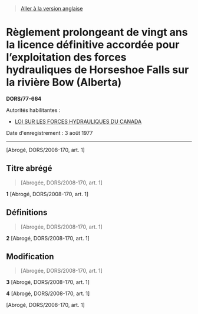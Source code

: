 > [Aller à la version anglaise](/en/Regulations/Statutory%20Orders%20and%20Regulations/77/664.md)

# Règlement prolongeant de vingt ans la licence définitive accordée pour l’exploitation des forces hydrauliques de Horseshoe Falls sur la rivière Bow (Alberta)

**DORS/77-664**

Autorités habilitantes : 
- [LOI SUR LES FORCES HYDRAULIQUES DU CANADA](/fr/Lois/Lois%20révisées%20du%20Canada/W/W-4.md)

Date d'enregistrement : 3 août 1977

----------


[Abrogé, DORS/2008-170, art. 1]



## Titre abrégé
> [Abrogée, DORS/2008-170, art. 1]



**1** [Abrogé, DORS/2008-170, art. 1]




## Définitions
> [Abrogée, DORS/2008-170, art. 1]



**2** [Abrogé, DORS/2008-170, art. 1]




## Modification
> [Abrogée, DORS/2008-170, art. 1]



**3** [Abrogé, DORS/2008-170, art. 1]



**4** [Abrogé, DORS/2008-170, art. 1]


[Abrogé, DORS/2008-170, art. 1]



